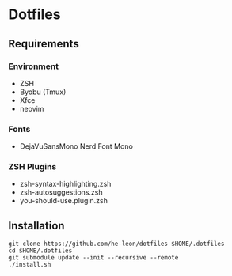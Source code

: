 # Dotfiles

## Requirements
### Environment
- ZSH
- Byobu (Tmux)
- Xfce
- neovim

### Fonts
- DejaVuSansMono Nerd Font Mono

### ZSH Plugins
- zsh-syntax-highlighting.zsh
- zsh-autosuggestions.zsh
- you-should-use.plugin.zsh

## Installation
    git clone https://github.com/he-leon/dotfiles $HOME/.dotfiles 
    cd $HOME/.dotfiles
    git submodule update --init --recursive --remote
    ./install.sh
